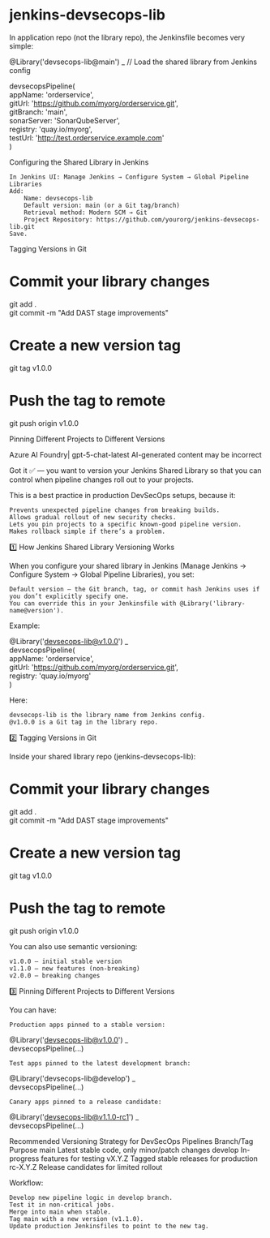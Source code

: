 # jenkins-devsecops-lib

In application repo (not the library repo), the Jenkinsfile becomes very simple:

@Library('devsecops-lib@main') _  // Load the shared library from Jenkins config  
  
devsecopsPipeline(  
    appName: 'orderservice',  
    gitUrl: 'https://github.com/myorg/orderservice.git',  
    gitBranch: 'main',  
    sonarServer: 'SonarQubeServer',  
    registry: 'quay.io/myorg',  
    testUrl: 'http://test.orderservice.example.com'  
)  



Configuring the Shared Library in Jenkins

    In Jenkins UI: Manage Jenkins → Configure System → Global Pipeline Libraries
    Add:
        Name: devsecops-lib
        Default version: main (or a Git tag/branch)
        Retrieval method: Modern SCM → Git
        Project Repository: https://github.com/yourorg/jenkins-devsecops-lib.git
    Save.

Tagging Versions in Git

# Commit your library changes  
git add .  
git commit -m "Add DAST stage improvements"  
  
# Create a new version tag  
git tag v1.0.0  
  
# Push the tag to remote  
git push origin v1.0.0  


Pinning Different Projects to Different Versions


Azure AI Foundry| gpt-5-chat-latest
AI-generated content may be incorrect

Got it ✅ — you want to version your Jenkins Shared Library so that you can control when pipeline changes roll out to your projects.

This is a best practice in production DevSecOps setups, because it:

    Prevents unexpected pipeline changes from breaking builds.
    Allows gradual rollout of new security checks.
    Lets you pin projects to a specific known-good pipeline version.
    Makes rollback simple if there’s a problem.

1️⃣ How Jenkins Shared Library Versioning Works

When you configure your shared library in Jenkins (Manage Jenkins → Configure System → Global Pipeline Libraries), you set:

    Default version — the Git branch, tag, or commit hash Jenkins uses if you don’t explicitly specify one.
    You can override this in your Jenkinsfile with @Library('library-name@version').

Example:

@Library('devsecops-lib@v1.0.0') _  
devsecopsPipeline(  
    appName: 'orderservice',  
    gitUrl: 'https://github.com/myorg/orderservice.git',  
    registry: 'quay.io/myorg'  
)  

Here:

    devsecops-lib is the library name from Jenkins config.
    @v1.0.0 is a Git tag in the library repo.

2️⃣ Tagging Versions in Git

Inside your shared library repo (jenkins-devsecops-lib):

# Commit your library changes  
git add .  
git commit -m "Add DAST stage improvements"  
  
# Create a new version tag  
git tag v1.0.0  
  
# Push the tag to remote  
git push origin v1.0.0  

You can also use semantic versioning:

    v1.0.0 — initial stable version
    v1.1.0 — new features (non-breaking)
    v2.0.0 — breaking changes

3️⃣ Pinning Different Projects to Different Versions

You can have:

    Production apps pinned to a stable version:

@Library('devsecops-lib@v1.0.0') _  
devsecopsPipeline(...)  

    Test apps pinned to the latest development branch:

@Library('devsecops-lib@develop') _  
devsecopsPipeline(...)  

    Canary apps pinned to a release candidate:

@Library('devsecops-lib@v1.1.0-rc1') _  
devsecopsPipeline(...)  



Recommended Versioning Strategy for DevSecOps Pipelines
Branch/Tag	Purpose
main	Latest stable code, only minor/patch changes
develop	In-progress features for testing
vX.Y.Z	Tagged stable releases for production
rc-X.Y.Z	Release candidates for limited rollout

Workflow:

    Develop new pipeline logic in develop branch.
    Test it in non-critical jobs.
    Merge into main when stable.
    Tag main with a new version (v1.1.0).
    Update production Jenkinsfiles to point to the new tag.
